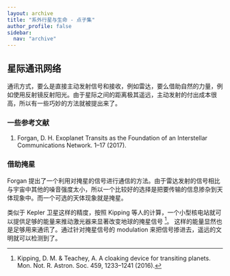 ```yaml
---
layout: archive
title: "系外行星与生命 - 点子集"
author_profile: false
sidebar:
  nav: "archive"
---
```



## 星际通讯网络

通讯方式，要么是直接主动发射信号和接收，例如雷达，要么借助自然的力量，例如使用反射镜反射阳光。由于星际之间的距离极其遥远，主动发射的付出成本很高，所以有一些巧妙的方法就被提出来了。


<div class="notes--extra" markdown="1">

### 一些参考文献

1. Forgan, D. H. Exoplanet Transits as the Foundation of an Interstellar Communications Network. 1–17 (2017).

</div>


### 借助掩星

Forgan 提出了一个利用对掩星的信号进行通信的方法。由于雷达发射的信号相比与宇宙中其他的噪音强度太小，所以一个比较好的选择是把要传输的信息掺杂到天体现象中。而一个可选的天体现象就是掩星。

类似于 Kepler 卫星这样的精度，按照 Kipping 等人的计算，一个小型核电站就可以提供足够的能量来推动激光器来显著改变地球的掩星信号 [^1]。 这样的能量显然也是足够用来通讯了。通过针对掩星信号的 modulation 来把信号掺进去，遥远的文明就可以检测到了。



[^1]: Kipping, D. M. & Teachey, A. A cloaking device for transiting planets. Mon. Not. R. Astron. Soc. 459, 1233–1241 (2016).